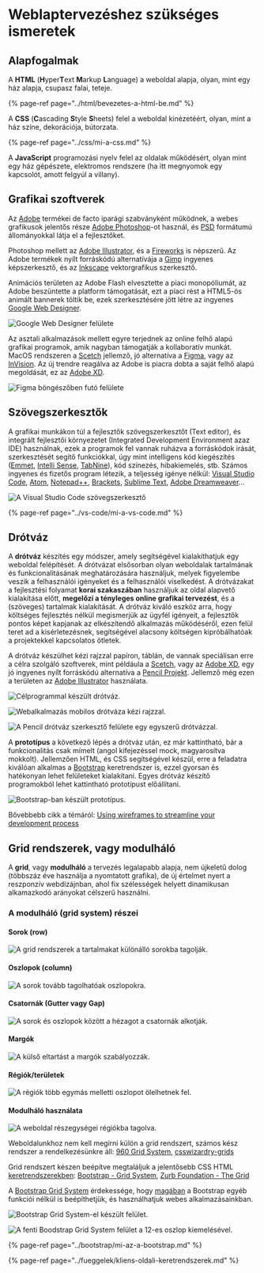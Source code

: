 # Weblaptervezéshez szükséges ismeretek

## Alapfogalmak

A **HTML** \(**H**yper**T**ext **M**arkup **L**anguage\) a weboldal alapja, olyan, mint egy ház alapja, csupasz falai, teteje.

{% page-ref page="../html/bevezetes-a-html-be.md" %}

 A **CSS** \(**C**ascading **S**tyle **S**heets\) felel a weboldal kinézetéért, olyan, mint a ház színe, dekorációja, bútorzata.

{% page-ref page="../css/mi-a-css.md" %}

A **JavaScript** programozási nyelv felel az oldalak működésért, olyan mint egy ház gépészete, elektromos rendszere \(ha itt megnyomok egy kapcsolót, amott felgyúl a villany\).

## Grafikai szoftverek

Az [Adobe](https://www.adobe.com/) termékei de facto iparági szabványként működnek, a webes grafikusok jelentős része [Adobe Photoshop](https://www.adobe.com/hu/products/photoshop.html)-ot használ, és [PSD](https://en.wikipedia.org/wiki/Adobe_Photoshop#File_format) formátumú állományokkal látja el a fejlesztőket.

Photoshop mellett az [Adobe Illustrator](https://www.adobe.com/hu/products/illustrator.html), és a [Fireworks](https://www.adobe.com/hu/products/fireworks.html) is népszerű. Az Adobe termékek nyílt forráskódú alternatívája a [Gimp](https://www.gimp.org/) ingyenes képszerkesztő, és az [Inkscape](http://www.inkscape.org/) vektorgrafikus szerkesztő.

Animációs területen az Adobe Flash elvesztette a piaci monopóliumát, az Adobe beszüntette a platform támogatását, ezt a piaci rést a HTML5-ös animált bannerek töltik be, ezek szerkesztésére jött létre az ingyenes [Google Web Designer](https://webdesigner.withgoogle.com/).

![Google Web Designer fel&#xFC;lete](../.gitbook/assets/google-web-designer.png)

Az asztali alkalmazások mellett egyre terjednek az online felhő alapú grafikai programok, amik nagyban támogatják a kollaboratív munkát. MacOS rendszeren a [Scetch](https://www.sketch.com/) jellemző, jó alternatíva a [Figma](https://www.figma.com), vagy az [InVision](https://www.invisionapp.com/). Az új trendre reagálva az Adobe is piacra dobta a saját felhő alapú megoldását, ez az [Adobe XD](https://www.adobe.com/hu/products/xd.html).

![Figma b&#xF6;ng&#xE9;sz&#x151;ben fut&#xF3; fel&#xFC;lete](../.gitbook/assets/figma.png)

## Szövegszerkesztők

A grafikai munkákon túl a fejlesztők szövegszerkesztőt \(Text editor\), és integrált fejlesztői környezetet \(Integrated Development Environment azaz IDE\) használnak, ezek a programok fel vannak ruházva a forráskódok irását, szerkesztését segítő funkciókkal, úgy mint intelligens kód kiegészítés \([Emmet](https://emmet.io/), [Intelli Sense](https://code.visualstudio.com/docs/editor/intellisense), [TabNine](https://tabnine.com)\), kód színezés, hibakiemelés, stb. Számos ingyenes és fizetős program létezik, a teljesség igénye nélkül: [Visual Studio Code](https://code.visualstudio.com/), [Atom](https://atom.io/), [Notepad++](https://notepad-plus-plus.org/download/v6.9.2.html), [Brackets](http://brackets.io/), [Sublime Text](s://www.sublimetext.com), [Adobe Dreamweaver](https://www.adobe.com/hu/products/dreamweaver.html)...

![A Visual Studio Code sz&#xF6;vegszerkeszt&#x151;](../.gitbook/assets/vscode.png)

{% page-ref page="../vs-code/mi-a-vs-code.md" %}

## Drótváz

A **drótváz** készítés egy módszer, amely segítségével kialakíthatjuk egy weboldal felépítését. A drótvázat elsősorban olyan weboldalak tartalmának és funkcionalitásának meghatározására használjuk, melyek figyelembe veszik a felhasználói igényeket és a felhasználói viselkedést. A drótvázakat a fejlesztési folyamat **korai szakaszában** használjuk az oldal alapvető kialakítása előtt, **megelőzi a tényleges online grafikai tervezést**, és a \(szöveges\) tartalmak kialakítását. A drótváz kiváló eszköz arra, hogy költséges fejlesztés nélkül megismerjük az ügyfél igényeit, a fejlesztők pontos képet kapjanak az elkészítendő alkalmazás működéséről, ezen felül teret ad a kisérletezésnek, segítségével alacsony költségen kipróbálhatóak a projektekkel kapcsolatos ötletek.

A drótváz készülhet kézi rajzzal papíron, táblán, de vannak speciálisan erre a célra szolgáló szoftverek, mint példáula a [Scetch](https://www.sketch.com/), vagy az [Adobe XD](https://www.adobe.com/hu/products/xd.html), egy jó ingyenes nyílt forráskódú alternatíva a [Pencil Projekt](https://pencil.evolus.vn/). Jellemző még ezen a területen az [Adobe Illustrator](https://www.adobe.com/hu/products/illustrator.html) használata.

![C&#xE9;lprogrammal k&#xE9;sz&#xFC;lt dr&#xF3;tv&#xE1;z.](../.gitbook/assets/wireframe.jpeg)

![Webalkalmaz&#xE1;s mobilos dr&#xF3;tv&#xE1;za k&#xE9;zi rajzzal.](../.gitbook/assets/wireframe2.jpeg)

![A Pencil dr&#xF3;tv&#xE1;z szerkeszt&#x151; fel&#xFC;lete egy egyszer&#x171; dr&#xF3;tv&#xE1;zzal.](../.gitbook/assets/wireframe-pencile.png)

A **prototípus** a következő lépés a drótváz után, ez már kattintható, bár a funkcionalitás csak mímelt \(angol kifejezéssel mock, magyarosítva mokkolt\). Jellemzően  HTML, és CSS segítségével készül, erre a feladatra kiválóan alkalmas a [Bootstrap](https://getbootstrap.com/) keretrendszer is, ezzel gyorsan és hatékonyan lehet felületeket kialakítani. Egyes drótváz készítő programokból lehet kattintható prototípust előállítani.

![Bootstrap-ban k&#xE9;sz&#xFC;lt protot&#xED;pus.](../.gitbook/assets/wireframe-bootstrap.png)

Bővebbebb cikk a témáról: [Using wireframes to streamline your development process](https://www.webdesignerdepot.com/2009/07/using-wireframes-to-streamline-your-development-process/)

## Grid rendszerek, vagy modulháló

A **grid**, vagy **modulháló** a tervezés legalapabb alapja, nem újkeletű dolog \(többszáz éve használja a nyomtatott grafika\), de új értelmet nyert a reszponzív webdizájnban, ahol fix szélességek helyett dinamikusan alkamazkodó arányokat célszerű használni.

### A modulháló \(grid system\) részei

#### Sorok \(row\)

![A grid rendszerek a tartalmakat k&#xFC;l&#xF6;n&#xE1;ll&#xF3; sorokba tagolj&#xE1;k.](../.gitbook/assets/grid-row.png)

#### Oszlopok \(column\)

![A sorok tov&#xE1;bb tagolhat&#xF3;ak oszlopokra.](../.gitbook/assets/grid-column.png)

#### Csatornák \(Gutter vagy Gap\)

![A sorok &#xE9;s oszlopok k&#xF6;z&#xF6;tt a h&#xE9;zagot a csatorn&#xE1;k alkotj&#xE1;k.](../.gitbook/assets/grid-gap.png)

#### Margók

![A k&#xFC;ls&#x151; eltart&#xE1;st a marg&#xF3;k szab&#xE1;lyozz&#xE1;k.](../.gitbook/assets/grid-container.png)

#### Régiók/területek

![A r&#xE9;gi&#xF3;k t&#xF6;bb egym&#xE1;s melletti oszlopot &#xF6;lelhetnek fel.](../.gitbook/assets/grid-region%20%281%29.png)

#### Modulháló használata

![A weboldal r&#xE9;szegys&#xE9;gei r&#xE9;gi&#xF3;kba tagolva.](../.gitbook/assets/grid-use.png)

Weboldalunkhoz nem kell megírni külön a grid rendszert, számos kész rendszer a rendelkezésünkre áll: [960 Grid System](https://960.gs/), [csswizardry-grids](https://csswizardry.com/csswizardry-grids/)

Grid rendszert készen beépítve megtaláljuk a jelentősebb CSS HTML [keretrendszerekben](../fueggelek/kliens-oldali-keretrendszerek.md): [Bootstrap - Grid System](https://getbootstrap.com/docs/4.0/layout/grid/), [Zurb Foundation - The Grid](https://foundation.zurb.com/grid.html)

A [Bootstrap Grid System](https://getbootstrap.com/docs/4.0/layout/grid/) érdekessége, hogy [magában](https://getbootstrap.com/docs/4.3/getting-started/contents/#css-files) a Bootstrap egyéb funkciói nélkül is beépíthetjük, és használhatjuk webes alkalmazásainkban.

![Bootstrap Grid System-el k&#xE9;sz&#xFC;lt fel&#xFC;let.](../.gitbook/assets/bs-grid-system.png)

![A fenti Boodstrap Grid System fel&#xFC;let a 12-es oszlop kiemel&#xE9;s&#xE9;vel.](../.gitbook/assets/bs-grid-system-h.png)

{% page-ref page="../bootstrap/mi-az-a-bootstrap.md" %}

{% page-ref page="../fueggelek/kliens-oldali-keretrendszerek.md" %}

